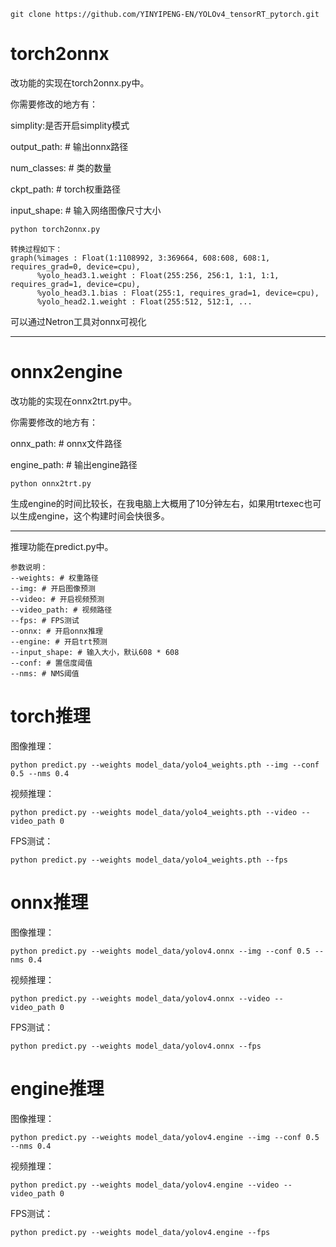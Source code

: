 ```
git clone https://github.com/YINYIPENG-EN/YOLOv4_tensorRT_pytorch.git
```

# torch2onnx

改功能的实现在torch2onnx.py中。

你需要修改的地方有：

simplity:是否开启simplity模式

output_path: # 输出onnx路径

num_classes: # 类的数量

ckpt_path: # torch权重路径

input_shape: # 输入网络图像尺寸大小

```python
python torch2onnx.py
```

```
转换过程如下：
graph(%images : Float(1:1108992, 3:369664, 608:608, 608:1, requires_grad=0, device=cpu),
      %yolo_head3.1.weight : Float(255:256, 256:1, 1:1, 1:1, requires_grad=1, device=cpu),
      %yolo_head3.1.bias : Float(255:1, requires_grad=1, device=cpu),
      %yolo_head2.1.weight : Float(255:512, 512:1, ...
```

可以通过Netron工具对onnx可视化

------

# onnx2engine

改功能的实现在onnx2trt.py中。

你需要修改的地方有：

onnx_path: # onnx文件路径

engine_path: # 输出engine路径

```
python onnx2trt.py
```

生成engine的时间比较长，在我电脑上大概用了10分钟左右，如果用trtexec也可以生成engine，这个构建时间会快很多。

------

推理功能在predict.py中。

```
参数说明：
--weights: # 权重路径
--img: # 开启图像预测
--video: # 开启视频预测
--video_path: # 视频路径
--fps: # FPS测试
--onnx: # 开启onnx推理
--engine: # 开启trt预测
--input_shape: # 输入大小，默认608 * 608
--conf: # 置信度阈值
--nms: # NMS阈值
```



# torch推理

图像推理：

```
python predict.py --weights model_data/yolo4_weights.pth --img --conf 0.5 --nms 0.4
```

视频推理：

```
python predict.py --weights model_data/yolo4_weights.pth --video --video_path 0
```

FPS测试：

```
python predict.py --weights model_data/yolo4_weights.pth --fps
```

# onnx推理

图像推理：

```
python predict.py --weights model_data/yolov4.onnx --img --conf 0.5 --nms 0.4
```

视频推理：

```
python predict.py --weights model_data/yolov4.onnx --video --video_path 0
```

FPS测试：

```
python predict.py --weights model_data/yolov4.onnx --fps
```

# engine推理

图像推理：

```
python predict.py --weights model_data/yolov4.engine --img --conf 0.5 --nms 0.4
```

视频推理：

```
python predict.py --weights model_data/yolov4.engine --video --video_path 0
```

FPS测试：

```
python predict.py --weights model_data/yolov4.engine --fps
```


